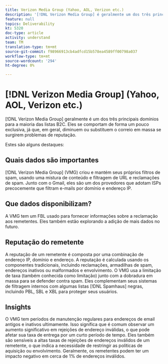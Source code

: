 ```yaml
---
title: Verizon Media Group (Yahoo, AOL, Verizon etc.)
description: '[!DNL Verizon Media Group] é geralmente um dos três principais domínios para a maioria das listas B2C. Eles se comportam de forma um pouco exclusiva, já que, em geral, diminuem ou substituem o correio em massa se surgirem problemas de reputação.'
feature: null
topics: Deliverability
kt: 5320
doc-type: article
activity: understand
team: TM
translation-type: tm+mt
source-git-commit: f98966913cb4adfcd15b578ea4589ff00798a037
workflow-type: tm+mt
source-wordcount: '294'
ht-degree: 0%

---
```



# [!DNL Verizon Media Group] (Yahoo, AOL, Verizon etc.)

[!DNL Verizon Media Group] geralmente é um dos três principais domínios para a maioria das listas B2C. Eles se comportam de forma um pouco exclusiva, já que, em geral, diminuem ou substituem o correio em massa se surgirem problemas de reputação.

Estes são alguns destaques:

## Quais dados são importantes

[!DNL Verizon Media Group] (VMG) criou e mantém seus próprios filtros de spam, usando uma mistura de conteúdo e filtragem de URL e reclamações de spam. Junto com o Gmail, eles são um dos provedores que adotam ISPs precocemente que filtram e-mails por domínio e endereço IP.

## Que dados disponibilizam?

A VMG tem um FBL usado para fornecer informações sobre a reclamação aos remetentes. Eles também estão explorando a adição de mais dados no futuro.

## Reputação do remetente

A reputação de um remetente é composta por uma combinação de endereço IP, domínio e endereço. A reputação é calculada usando os componentes tradicionais, incluindo reclamações, armadilhas de spam, endereços inativos ou malformados e envolvimento. O VMG usa a limitação de taxa (também conhecida como limitação) junto com a dobradura em massa para se defender contra spam. Eles complementam seus sistemas de filtragem internos com algumas listas [!DNL Spamhaus] negras, incluindo PBL, SBL e XBL para proteger seus usuários.

## Insights

O VMG tem períodos de manutenção regulares para endereços de email antigos e inativos ultimamente. Isso significa que é comum observar um aumento significativo em rejeições de endereço inválidas, o que pode afetar sua taxa de entrega por um curto período de tempo. Eles também são sensíveis a altas taxas de rejeições de endereços inválidos de um remetente, o que indica a necessidade de restringir as políticas de aquisição ou envolvimento. Geralmente, os remetentes podem ter um impacto negativo em cerca de 1% de endereços inválidos.

